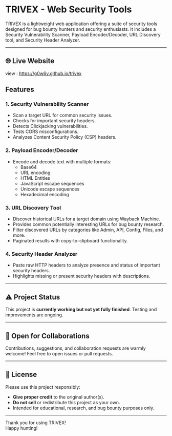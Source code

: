 # TRIVEX - Web Security Tools  <i class="fas fa-bug"></i>

TRIVEX is a lightweight web application offering a suite of security tools designed for bug bounty hunters and security enthusiasts. It includes a Security Vulnerability Scanner, Payload Encoder/Decoder, URL Discovery tool, and Security Header Analyzer.

---
## 🌐 Live Website

view : https://g0w6y.github.io/trivex

## Features  <i class="fas fa-list"></i>

### 1. Security Vulnerability Scanner  <i class="fas fa-shield-alt"></i>
- Scan a target URL for common security issues.
- Checks for important security headers.
- Detects Clickjacking vulnerabilities.
- Tests CORS misconfigurations.
- Analyzes Content Security Policy (CSP) headers.

### 2. Payload Encoder/Decoder  <i class="fas fa-code"></i>
- Encode and decode text with multiple formats:
  - Base64
  - URL encoding
  - HTML Entities
  - JavaScript escape sequences
  - Unicode escape sequences
  - Hexadecimal encoding

### 3. URL Discovery Tool  <i class="fas fa-spider"></i>
- Discover historical URLs for a target domain using Wayback Machine.
- Provides common potentially interesting URLs for bug bounty research.
- Filter discovered URLs by categories like Admin, API, Config, Files, and more.
- Paginated results with copy-to-clipboard functionality.

### 4. Security Header Analyzer  <i class="fas fa-file-alt"></i>
- Paste raw HTTP headers to analyze presence and status of important security headers.
- Highlights missing or present security headers with descriptions.

---

## ⚠️ Project Status

This project is **currently working but not yet fully finished**. Testing and improvements are ongoing.

---

## 🤝 Open for Collaborations

Contributions, suggestions, and collaboration requests are warmly welcome! Feel free to open issues or pull requests.

---

## 📄 License

Please use this project responsibly:

- **Give proper credit** to the original author(s).
- **Do not sell** or redistribute this project as your own.
- Intended for educational, research, and bug bounty purposes only.

---

Thank you for using TRIVEX!  
Happy hunting!  <i class="fas fa-hat-wizard"></i>